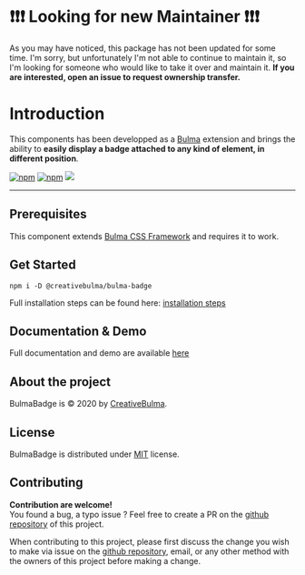 # :exclamation::exclamation::exclamation: Looking for new Maintainer :exclamation::exclamation::exclamation:
As you may have noticed, this package has not been updated for some time. I'm sorry, but unfortunately I'm not able to continue to maintain it, so I'm looking for someone who would like to take it over and maintain it. **If you are interested, open an issue to request ownership transfer.**

# Introduction
This components has been developped as a [Bulma](https://bulma.io) extension and brings the ability to **easily display a badge attached to any kind of element, in different position**.

[![npm](https://img.shields.io/npm/v/@creativebulma/bulma-badge.svg)](https://www.npmjs.com/package/@creativebulma/bulma-badge)
[![npm](https://img.shields.io/npm/dm/@creativebulma/bulma-badge.svg)](https://www.npmjs.com/package/@creativebulma/bulma-badge)
[![](https://data.jsdelivr.com/v1/package/npm/@creativebulma/bulma-badge/badge)](https://www.jsdelivr.com/package/npm/@creativebulma/bulma-badge)

---

## Prerequisites
This component extends [Bulma CSS Framework](https://bulma.io) and requires it to work.

## Get Started
```shell
npm i -D @creativebulma/bulma-badge
```
Full installation steps can be found here: [installation steps](https://bulma-badge.netlify.app/get-started)

## Documentation & Demo
Full documentation and demo are available [here](bulma-badge.netlify.app/get-started)

## About the project
BulmaBadge is © 2020 by [CreativeBulma](https://github.com/CreativeBulma).

## License
BulmaBadge is distributed under [MIT](https://github.com/CreativeBulma/bulma-badge/blob/master/LICENSE) license.

## Contributing
**Contribution are welcome!**  
You found a bug, a typo issue ? Feel free to create a PR on the [github repository](https://github.com/CreativeBulma/bulma-badge/) of this project.

When contributing to this project, please first discuss the change you wish to make via issue on the [github repository](https://github.com/CreativeBulma/bulma-badge/issues), email, or any other method with the owners of this project before making a change.
